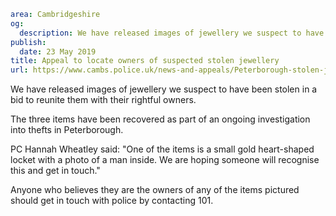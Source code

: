 ```yaml
area: Cambridgeshire
og:
  description: We have released images of jewellery we suspect to have been stolen in a bid to reunite them with their rightful owners.
publish:
  date: 23 May 2019
title: Appeal to locate owners of suspected stolen jewellery
url: https://www.cambs.police.uk/news-and-appeals/Peterborough-stolen-jewellery
```

We have released images of jewellery we suspect to have been stolen in a bid to reunite them with their rightful owners.

The three items have been recovered as part of an ongoing investigation into thefts in Peterborough.

PC Hannah Wheatley said: "One of the items is a small gold heart-shaped locket with a photo of a man inside. We are hoping someone will recognise this and get in touch."

Anyone who believes they are the owners of any of the items pictured should get in touch with police by contacting 101.
